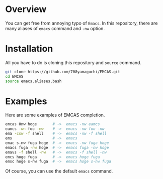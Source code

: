 # Overview
You can get free from annoying typo of `Emacs`.
In this repository, there are many aliases of `emacs` command and `-nw` option.

# Installation
All you have to do is cloning this repository and `source` command.
```bash
git clone https://github.com/708yamaguchi/EMCAS.git
cd EMCAS
source emacs.aliases.bash
```

# Examples
Here are some examples of EMCAS completion.
```bash
emcas 0nw hoge       # ->  emacs -nw eamcs
eamcs -wn foo -nw    # ->  emacs -nw foo -nw
ema -csw -f shell    # ->  emacs -nw -f shell
ems                  # ->  emacs
emac s-nw fuga hoge  # ->  emacs -nw fuga hoge
emacs fuga -nw hoge  # ->  emacs fuga -nw hoge
emavs -f shell -nw   # ->  emacs -f shell -nw
emcs hoge fuga       # ->  emacs hoge fuga
emsc hoge s-nw fuga  # ->  emacs hoge s-nw fuga
```
Of course, you can use the default `emacs` command.

